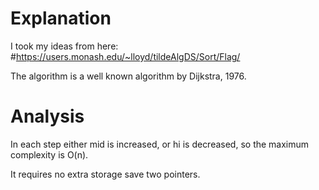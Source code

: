 # Explanation

I took my ideas from here: #https://users.monash.edu/~lloyd/tildeAlgDS/Sort/Flag/

The algorithm is a well known algorithm by Dijkstra, 1976.



# Analysis

In each step either mid is increased, or hi is decreased, so the maximum complexity is O(n).

It requires no extra storage save two pointers.


